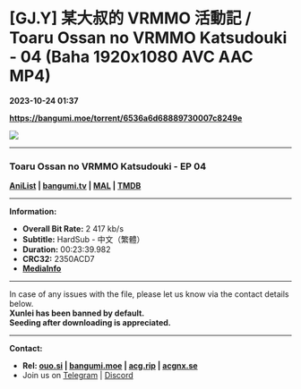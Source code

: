 # [GJ.Y] 某大叔的 VRMMO 活動記 / Toaru Ossan no VRMMO Katsudouki - 04 (Baha 1920x1080 AVC AAC MP4)

**2023-10-24 01:37**

**https://bangumi.moe/torrent/6536a6d68889730007c8249e**

![](https://rr1---bh.raws.dev/B/2KU/39/f4d236768475cd51304ed102181no0v5.JPG)

* * *

### **__Toaru Ossan no VRMMO Katsudouki__** - EP 04

**[AniList](https://anilist.co/anime/161364) | [bangumi.tv](https://bgm.tv/subject/419728) | [MAL](https://myanimelist.net/anime/54431) | [TMDB](https://www.themoviedb.org/tv/229610-vrmmo)**

* * *

**Information:**

*   **Overall Bit Rate:** 2 417 kb/s
*   **Subtitle:** HardSub - 中文（繁體）
*   **Duration:** 00:23:39.982
*   **CRC32:** 2350ACD7
*   **[MediaInfo](https://rr1---nfo.raws.dev/%5BGJ.Y%5D%20%E6%9F%90%E5%A4%A7%E5%8F%94%E7%9A%84%20VRMMO%20%E6%B4%BB%E5%8B%95%E8%A8%98%20-%2004%20%28Baha%201920x1080%20AVC%20AAC%20MP4%29%20%5B2350ACD7%5D.mp4.nfo)**

* * *

In case of any issues with the file, please let us know via the contact details below.  
**Xunlei has been banned by default.**  
**Seeding after downloading is appreciated.**

* * *

**Contact:**

*   **Rel: [ouo.si](https://ouo.si/user/BraveSail) | [bangumi.moe](https://bangumi.moe/search/63e4b7585fa12c0007949b88) | [acg.rip](https://acg.rip/user/5570) | [acgnx.se](https://share.acgnx.se/user-529-1.html)**
*   Join us on [Telegram](https://kirara-fantasia.moe/telegram) | [Discord](https://kirara-fantasia.moe/discord)